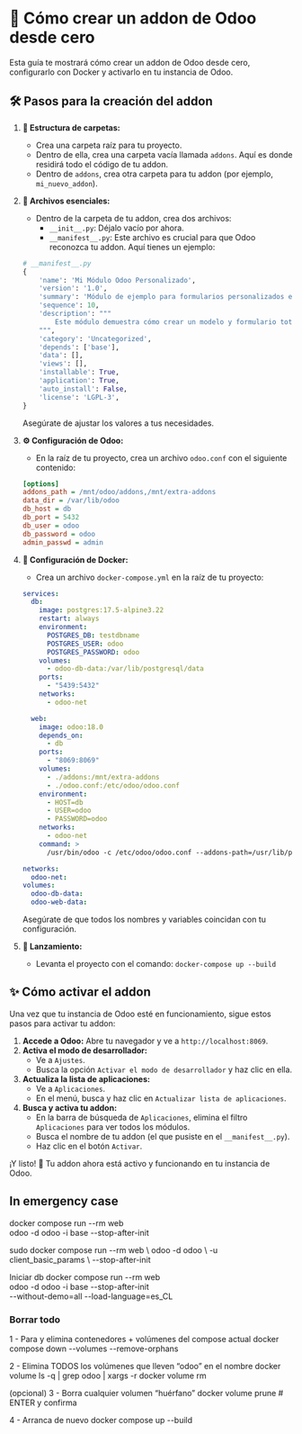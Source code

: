 # 🚀 Cómo crear un addon de Odoo desde cero

Esta guía te mostrará cómo crear un addon de Odoo desde cero, configurarlo con Docker y activarlo en tu instancia de Odoo.

## 🛠️ Pasos para la creación del addon

1.  **📁 Estructura de carpetas:**
    *   Crea una carpeta raíz para tu proyecto.
    *   Dentro de ella, crea una carpeta vacía llamada `addons`. Aquí es donde residirá todo el código de tu addon.
    *   Dentro de `addons`, crea otra carpeta para tu addon (por ejemplo, `mi_nuevo_addon`).

2.  **📄 Archivos esenciales:**
    *   Dentro de la carpeta de tu addon, crea dos archivos:
        *   `__init__.py`: Déjalo vacío por ahora.
        *   `__manifest__.py`: Este archivo es crucial para que Odoo reconozca tu addon. Aquí tienes un ejemplo:

    ```python
    # __manifest__.py
    {
        'name': 'Mi Módulo Odoo Personalizado',
        'version': '1.0',
        'summary': 'Módulo de ejemplo para formularios personalizados en Odoo.',
        'sequence': 10,
        'description': """
            Este módulo demuestra cómo crear un modelo y formulario totalmente personalizado en Odoo.
        """,
        'category': 'Uncategorized',
        'depends': ['base'],
        'data': [],
        'views': [],
        'installable': True,
        'application': True,
        'auto_install': False,
        'license': 'LGPL-3',
    }
    ```

    Asegúrate de ajustar los valores a tus necesidades.

3.  **⚙️ Configuración de Odoo:**
    *   En la raíz de tu proyecto, crea un archivo `odoo.conf` con el siguiente contenido:

    ```ini
    [options]
    addons_path = /mnt/odoo/addons,/mnt/extra-addons
    data_dir = /var/lib/odoo
    db_host = db
    db_port = 5432
    db_user = odoo
    db_password = odoo
    admin_passwd = admin
    ```

4.  **🐳 Configuración de Docker:**
    *   Crea un archivo `docker-compose.yml` en la raíz de tu proyecto:

    ```yaml
    services:
      db:
        image: postgres:17.5-alpine3.22
        restart: always
        environment:
          POSTGRES_DB: testdbname
          POSTGRES_USER: odoo
          POSTGRES_PASSWORD: odoo
        volumes:
          - odoo-db-data:/var/lib/postgresql/data
        ports:
          - "5439:5432"
        networks:
          - odoo-net

      web:
        image: odoo:18.0
        depends_on:
          - db
        ports:
          - "8069:8069"
        volumes:
          - ./addons:/mnt/extra-addons
          - ./odoo.conf:/etc/odoo/odoo.conf
        environment:
          - HOST=db
          - USER=odoo
          - PASSWORD=odoo
        networks:
          - odoo-net
        command: >
          /usr/bin/odoo -c /etc/odoo/odoo.conf --addons-path=/usr/lib/python3/dist-packages/odoo/addons,/mnt/extra-addons

    networks:
      odoo-net:
    volumes:
      odoo-db-data:
      odoo-web-data:
    ```

    Asegúrate de que todos los nombres y variables coincidan con tu configuración.

5.  **🚀 Lanzamiento:**
    *   Levanta el proyecto con el comando: `docker-compose up --build`

## ✨ Cómo activar el addon

Una vez que tu instancia de Odoo esté en funcionamiento, sigue estos pasos para activar tu addon:

1.  **Accede a Odoo:** Abre tu navegador y ve a `http://localhost:8069`.
2.  **Activa el modo de desarrollador:**
    *   Ve a `Ajustes`.
    *   Busca la opción `Activar el modo de desarrollador` y haz clic en ella.
3.  **Actualiza la lista de aplicaciones:**
    *   Ve a `Aplicaciones`.
    *   En el menú, busca y haz clic en `Actualizar lista de aplicaciones`.
4.  **Busca y activa tu addon:**
    *   En la barra de búsqueda de `Aplicaciones`, elimina el filtro `Aplicaciones` para ver todos los módulos.
    *   Busca el nombre de tu addon (el que pusiste en el `__manifest__.py`).
    *   Haz clic en el botón `Activar`.

¡Y listo! 🎉 Tu addon ahora está activo y funcionando en tu instancia de Odoo.

## In emergency case
docker compose run --rm web \
  odoo -d odoo -i base --stop-after-init

sudo docker compose run --rm web \ odoo -d odoo \ -u client_basic_params \ --stop-after-init

Iniciar db
docker compose run --rm web \
  odoo -d odoo -i base --stop-after-init \
  --without-demo=all --load-language=es_CL

### Borrar todo 
 1 - Para y elimina contenedores + volúmenes del compose actual
docker compose down --volumes --remove-orphans

 2 - Elimina TODOS los volúmenes que lleven “odoo” en el nombre
docker volume ls -q | grep odoo | xargs -r docker volume rm

 (opcional) 3 - Borra cualquier volumen “huérfano”
docker volume prune     # ENTER y confirma

 4 - Arranca de nuevo
docker compose up --build